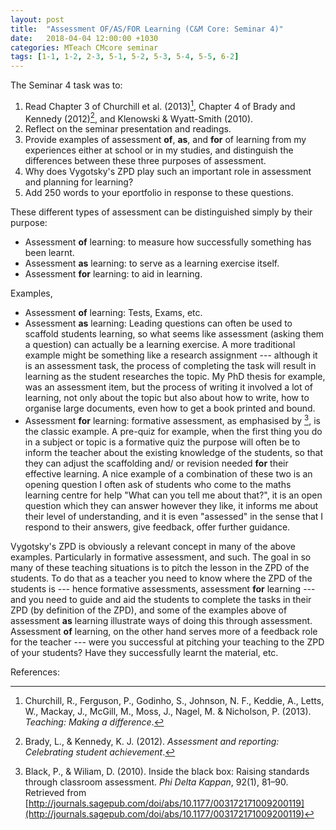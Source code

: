 ```yaml
---
layout: post
title:  "Assessment OF/AS/FOR Learning (C&M Core: Seminar 4)"
date:   2018-04-04 12:00:00 +1030
categories: MTeach CMcore seminar
tags: [1-1, 1-2, 2-3, 5-1, 5-2, 5-3, 5-4, 5-5, 6-2]
---
```


The Seminar 4 task was to: 

1. Read Chapter 3 of Churchill et al. (2013)[^Churchill2013], Chapter 4 of Brady and Kennedy (2012)[^Brady2012], and Klenowski & Wyatt-Smith (2010).
2. Reflect on the seminar presentation and readings.
3. Provide examples of assessment **of**, **as**, and **for** of learning from my experiences either at school or in my studies, and distinguish the differences between these three purposes of assessment.
4. Why does Vygotsky's ZPD play such an important role in assessment and planning for learning?
5. Add 250 words to your eportfolio in response to these questions.

These different types of assessment can be distinguished simply by their purpose:
 - Assessment **of** learning: to measure how successfully something has been learnt.
 - Assessment **as** learning: to serve as a learning exercise itself.
 - Assessment **for** learning: to aid in learning.


Examples,
 - Assessment **of** learning: Tests, Exams, etc.
 - Assessment **as** learning: Leading questions can often be used to scaffold students learning, so what seems like assessment (asking them a question) can actually be a learning exercise. A more traditional example might be something like a research assignment --- although it is an assessment task, the process of completing the task will result in learning as the student researches the topic. My PhD thesis for example, was an assessment item, but the process of writing it involved a lot of learning, not only about the topic but also about how to write, how to organise large documents, even how to get a book printed and bound.
 - Assessment **for** learning: formative assessment, as emphasised by [^Black2010], is the classic example. A pre-quiz for example, when the first thing you do in a subject or topic is a formative quiz the purpose will often be to inform the teacher about the existing knowledge of the students, so that they can adjust the scaffolding and/ or revision needed **for** their effective learning. A nice example of a combination of these two is an opening question I often ask of students who come to the maths learning centre for help "What can you tell me about that?", it is an open question which they can answer however they like, it informs me about their level of understanding, and it is even "assessed" in the sense that I respond to their answers, give feedback, offer further guidance. 

Vygotsky's ZPD is obviously a relevant concept in many of the above examples. Particularly in formative assessment, and such. The goal in so many of these teaching situations is to pitch the lesson in the ZPD of the students. To do that as a teacher you need to know where the ZPD of the students is --- hence formative assessments, assessment **for** learning --- and you need to guide and aid the students to complete the tasks in their ZPD (by definition of the ZPD), and some of the examples above of assessment **as** learning illustrate ways of doing this through assessment. Assessment **of** learning, on the other hand serves more of a feedback role for the teacher --- were you successful at pitching your teaching to the ZPD of your students? Have they successfully learnt the material, etc.
 
 
 

References:

[^Churchill2013]: Churchill, R., Ferguson, P., Godinho, S., Johnson, N. F., Keddie, A., Letts, W., Mackay, J., McGill, M., Moss, J., Nagel, M. & Nicholson, P. (2013). *Teaching: Making a difference*.

[^Brady2012]: Brady, L., & Kennedy, K. J. (2012). *Assessment and reporting: Celebrating student achievement*.

[^Black2010]: Black, P., & Wiliam, D. (2010). Inside the black box: Raising standards through classroom assessment. *Phi Delta Kappan*, 92(1), 81–90. Retrieved from [http://journals.sagepub.com/doi/abs/10.1177/003172171009200119](http://journals.sagepub.com/doi/abs/10.1177/003172171009200119)




